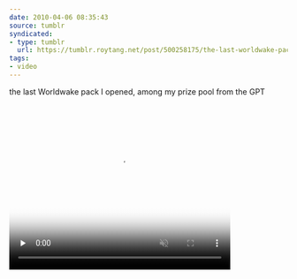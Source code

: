 ```yaml
---
date: 2010-04-06 08:35:43
source: tumblr
syndicated:
- type: tumblr
  url: https://tumblr.roytang.net/post/500258175/the-last-worldwake-pack-i-opened-among-my-prize
tags:
- video
---
```


<p>the last Worldwake pack I opened, among my prize pool from the GPT</p>
<video  id='embed-5d592ed19b2fa910555780' class='crt-video crt-skin-default' width='400' height='300' poster='https://66.media.tumblr.com/tumblr_l0g54twIdq1qzqfdi_frame1.jpg' preload='none' muted data-crt-video data-crt-options='{"autoheight":null,"duration":"12","hdUrl":false,"filmstrip":false}' crossOrigin='anonymous' >
    <source src="https://ve.media.tumblr.com/tumblr_l0g54twIdq1qzqfdi.mp4" type="video/mp4">
</video>